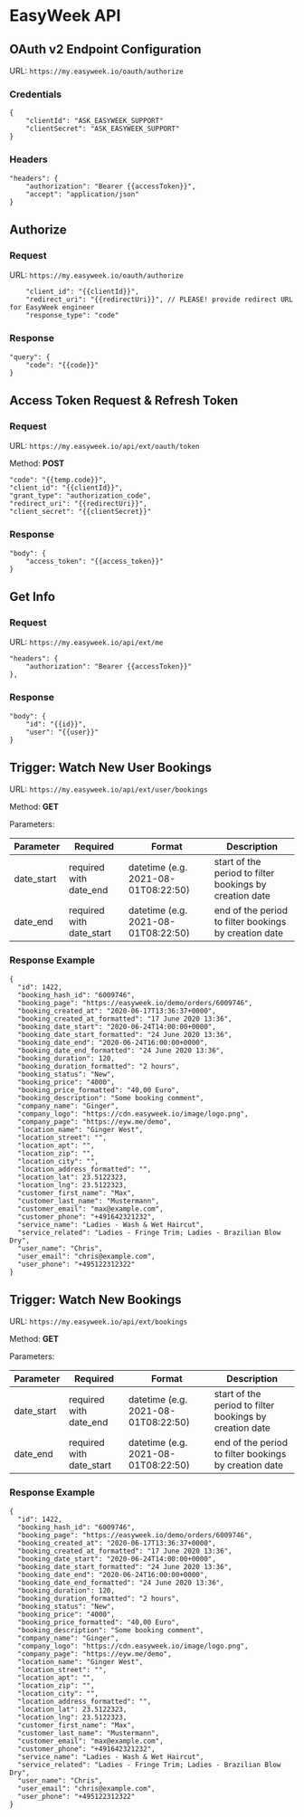 # EasyWeek API

## OAuth v2 Endpoint Configuration

URL: `https://my.easyweek.io/oauth/authorize`

### Credentials

```
{
    "clientId": "ASK_EASYWEEK_SUPPORT"
    "clientSecret": "ASK_EASYWEEK_SUPPORT"
}
```

### Headers

```
"headers": {
    "authorization": "Bearer {{accessToken}}",
    "accept": "application/json"
}
```

## Authorize

### Request

URL: `https://my.easyweek.io/oauth/authorize`

```
    "client_id": "{{clientId}}",
    "redirect_uri": "{{redirectUri}}", // PLEASE! provide redirect URL for EasyWeek engineer
    "response_type": "code"
```

### Response

```
"query": {
    "code": "{{code}}"
}
```

## Access Token Request & Refresh Token

### Request

URL: `https://my.easyweek.io/api/ext/oauth/token`

Method: **POST**

```
"code": "{{temp.code}}",
"client_id": "{{clientId}}",
"grant_type": "authorization_code",
"redirect_uri": "{{redirectUri}}",
"client_secret": "{{clientSecret}}"
```

### Response

```
"body": {
    "access_token": "{{access_token}}"
}
```

## Get Info

### Request

URL: `https://my.easyweek.io/api/ext/me`

```
"headers": {
    "authorization": "Bearer {{accessToken}}"
},
```

### Response

```
"body": {
    "id": "{{id}}",
    "user": "{{user}}"
}

```

## Trigger: Watch New User Bookings

URL: `https://my.easyweek.io/api/ext/user/bookings`

Method: **GET**

Parameters:

| Parameter | Required | Format | Description |
| ------ | ------ | ------ | ------ |
| date_start | required with date_end | datetime (e.g. 2021-08-01T08:22:50) | start of the period to filter bookings by creation date |
| date_end | required with date_start | datetime (e.g. 2021-08-01T08:22:50) | end of the period to filter bookings by creation date |

### Response Example

```
{
  "id": 1422,
  "booking_hash_id": "6009746",
  "booking_page": "https://easyweek.io/demo/orders/6009746",
  "booking_created_at": "2020-06-17T13:36:37+0000",
  "booking_created_at_formatted": "17 June 2020 13:36",
  "booking_date_start": "2020-06-24T14:00:00+0000",
  "booking_date_start_formatted": "24 June 2020 13:36",
  "booking_date_end": "2020-06-24T16:00:00+0000",
  "booking_date_end_formatted": "24 June 2020 13:36",
  "booking_duration": 120,
  "booking_duration_formatted": "2 hours",
  "booking_status": "New",
  "booking_price": "4000",
  "booking_price_formatted": "40,00 Euro",
  "booking_description": "Some booking comment",
  "company_name": "Ginger",
  "company_logo": "https://cdn.easyweek.io/image/logo.png",
  "company_page": "https://eyw.me/demo",
  "location_name": "Ginger West",
  "location_street": "",
  "location_apt": "",
  "location_zip": "",
  "location_city": "",
  "location_address_formatted": "",
  "location_lat": 23.5122323,
  "location_lng": 23.5122323,
  "customer_first_name": "Max",
  "customer_last_name": "Mustermann",
  "customer_email": "max@example.com",
  "customer_phone": "+491642321232",
  "service_name": "Ladies - Wash & Wet Haircut",
  "service_related": "Ladies - Fringe Trim; Ladies - Brazilian Blow Dry",
  "user_name": "Chris",
  "user_email": "chris@example.com",
  "user_phone": "+495122312322"
}
```

## Trigger: Watch New Bookings

URL: `https://my.easyweek.io/api/ext/bookings`

Method: **GET**

Parameters:

| Parameter | Required | Format | Description |
| ------ | ------ | ------ | ------ |
| date_start | required with date_end | datetime (e.g. 2021-08-01T08:22:50) | start of the period to filter bookings by creation date |
| date_end | required with date_start | datetime (e.g. 2021-08-01T08:22:50) | end of the period to filter bookings by creation date |

### Response Example

```
{
  "id": 1422,
  "booking_hash_id": "6009746",
  "booking_page": "https://easyweek.io/demo/orders/6009746",
  "booking_created_at": "2020-06-17T13:36:37+0000",
  "booking_created_at_formatted": "17 June 2020 13:36",
  "booking_date_start": "2020-06-24T14:00:00+0000",
  "booking_date_start_formatted": "24 June 2020 13:36",
  "booking_date_end": "2020-06-24T16:00:00+0000",
  "booking_date_end_formatted": "24 June 2020 13:36",
  "booking_duration": 120,
  "booking_duration_formatted": "2 hours",
  "booking_status": "New",
  "booking_price": "4000",
  "booking_price_formatted": "40,00 Euro",
  "booking_description": "Some booking comment",
  "company_name": "Ginger",
  "company_logo": "https://cdn.easyweek.io/image/logo.png",
  "company_page": "https://eyw.me/demo",
  "location_name": "Ginger West",
  "location_street": "",
  "location_apt": "",
  "location_zip": "",
  "location_city": "",
  "location_address_formatted": "",
  "location_lat": 23.5122323,
  "location_lng": 23.5122323,
  "customer_first_name": "Max",
  "customer_last_name": "Mustermann",
  "customer_email": "max@example.com",
  "customer_phone": "+491642321232",
  "service_name": "Ladies - Wash & Wet Haircut",
  "service_related": "Ladies - Fringe Trim; Ladies - Brazilian Blow Dry",
  "user_name": "Chris",
  "user_email": "chris@example.com",
  "user_phone": "+495122312322"
}
```
